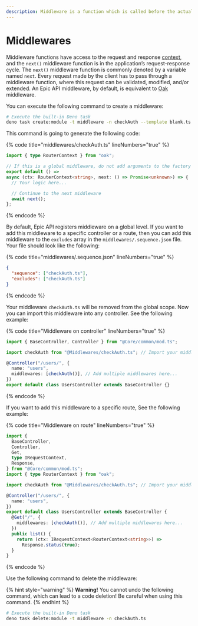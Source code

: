 ```yaml
---
description: Middleware is a function which is called before the actual request handler.
---
```


# Middlewares

Middleware functions have access to the request and response
[context](https://oakserver.github.io/oak/#context), and the `next()` middleware
function is in the application’s request-response cycle. The `next()` middleware
function is commonly denoted by a variable named `next`. Every request made by
the client has to pass through a middleware function, where this request can be
validated, modified, and/or extended. An Epic API middleware, by default, is
equivalent to [Oak](https://oakserver.github.io/oak) middleware.

You can execute the following command to create a middleware:

```bash
# Execute the built-in Deno task
deno task create:module -t middleware -n checkAuth --template blank.ts
```

This command is going to generate the following code:

{% code title="middlewares/checkAuth.ts" lineNumbers="true" %}

```typescript
import { type RouterContext } from "oak";

// If this is a global middleware, do not add arguments to the factory function.
export default () =>
async (ctx: RouterContext<string>, next: () => Promise<unknown>) => {
  // Your logic here...

  // Continue to the next middleware
  await next();
};
```

{% endcode %}

By default, Epic API registers middleware on a global level. If you want to add
this middleware to a specific controller or a route, then you can add this
middleware to the `excludes` array in the `middlewares/.sequence.json` file.
Your file should look like the following:

{% code title="middlewares/.sequence.json" lineNumbers="true" %}

```json
{
  "sequence": ["checkAuth.ts"],
  "excludes": ["checkAuth.ts"]
}
```

{% endcode %}

Your middleware `checkAuth.ts` will be removed from the global scope. Now you
can import this middleware into any controller. See the following example:

{% code title="Middleware on controller" lineNumbers="true" %}

```typescript
import { BaseController, Controller } from "@Core/common/mod.ts";

import checkAuth from "@Middlewares/checkAuth.ts"; // Import your middleware

@Controller("/users/", {
  name: "users",
  middlewares: [checkAuth()], // Add multiple middlewares here...
})
export default class UsersController extends BaseController {}
```

{% endcode %}

If you want to add this middleware to a specific route, See the following
example:

{% code title="Middleware on route" lineNumbers="true" %}

```typescript
import {
  BaseController,
  Controller,
  Get,
  type IRequestContext,
  Response,
} from "@Core/common/mod.ts";
import { type RouterContext } from "oak";

import checkAuth from "@Middlewares/checkAuth.ts"; // Import your middleware

@Controller("/users/", {
  name: "users",
})
export default class UsersController extends BaseController {
  @Get("/", {
    middlewares: [checkAuth()], // Add multiple middlewares here...
  })
  public list() {
    return (ctx: IRequestContext<RouterContext<string>>) =>
      Response.status(true);
  }
}
```

{% endcode %}

Use the following command to delete the middleware:

{% hint style="warning" %} **Warning!** You cannot undo the following command,
which can lead to a code deletion! Be careful when using this command. {%
endhint %}

```bash
# Execute the built-in Deno task
deno task delete:module -t middleware -n checkAuth.ts
```

